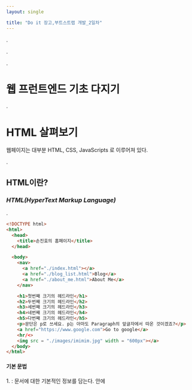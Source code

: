 ```yaml
---
layout: single 

title: "Do it 장고,부트스트랩 개발_2일차"
---
```


.

.

.

# 웹 프런트엔드 기초 다지기

.

# HTML 살펴보기

 웹페이지는 대부분 HTML, CSS, JavaScripts 로 이루어져 있다.

.

## HTML이란?

### ***HTML(HyperText Markup Language)***

.

```html
<!DOCTYPE html>
<html>
  <head>
    <title>손진효의 홈페이지</title>
  </head>

  <body>
    <nav>
      <a href="./index.html"></a>
      <a href="./blog_list.html">Blog</a>
      <a href="./about_me.html">About Me</a>
    </nav>

    <h1>첫번째 크기의 헤드라인</h1>
    <h2>두번째 크기의 헤드라인</h2>
    <h3>세번째 크기의 헤드라인</h3>
    <h4>네번째 크기의 헤드라인</h4>
    <h5>다번째 크기의 헤드라인</h5>
    <p>문단은 p로 쓰세요. p는 아마도 Paragraph의 앞글자에서 따온 것이겠죠?</p>
    <a href="https://www.google.com">Go to google</a>
    <hr/<>
    <img src = "./images/imimim.jpg" width = "600px"></a>
  </body>
</html>

```


#### 기본 문법

1.<head>  :  문서에 대한 기본적인 정보를 담는다. 안에 <title> 태그로 브라우저 제목을 설정할 수 있다.
2.<body> :  주로 화면에 나타나는 내용을 담고 있다

3.<nav> :   웹사이트의 주요 페이지를 안내하는 내비세이션 역할을 만들 때 주로 사용한다.

4.<a> : 해당 부분을 클리하면 페이지가 이동하도록 만들고 싶을 떄 사용한다. 넘어갈 때 링크는 href ="웹 주소"을 이용한다

5.<h1>~<h5> : 헤드라인 을 보여준다. 숫자가 작을수록 큰 글자가 나타난다.

6.<p> : 일반적인 문단은 이 태그를 사용한다.

7.<hr/> : 수평선을 그어주는 태그이다.

8.<img> : 이미지 소스 위치를 지정하면 해당 이미지를 보여준다. 뒤에 그 폭과 너비, 위치를 지정할 수 있다.

.

.

.

####  스타일 적용하기

backgrong_color, font_size, font_style 등을 다룰 수 있다. css에서도 다룰 수 있다.

```html
<!DOCTYPE html>
<hrml>
  <head>
    <title>About Me</title>
  </head>
  <body>
    <nav
      style="background-color: darkgreen; font-size: 150%; text-align: center"
    >
      <a href="./index.html" style="color: white">Home</a>
      <a href="/blog_list.html" style="color: white">Blog</a>
      <a gref="./about_me.html" style="color: white">About Me</a>
    </nav>

    <h1>About Me</h1>
    <h2>경주왕자 손진효입니다.</h2>
    <p>HTML, CSS, JavaScripts로 웹사이트를 만드는 연습중인 초짜입니다.</p>
    <img src="images/EB.jpg" height="400px" />
    <hr />
    <a href="index.html">첫 화면으로 가기</a>
  </body>
</hrml>

```

.

.

위에서는 nav 태그안에 일일이 컬러 색상을 하나씩 정하였다. 만약 nav태그 안에 많은 태그가 있고, 이것을 하나씩 한다는 것은 너무 수고롭다. 그래서 head 안에 style을 미리 전체 지정할 수 있다.

```html
<!DOCTYPE html>
<hrml>
  <head>
    <style>
      nav {
        background-color: darkgreen;
        font-size: 150%;
        text-align: center;
      }
      nav a {
        color: gold;
      }
    </style>
    <title>About Me</title>
  </head>
  <body>
    <nav>
      <a href="./index.html">Home</a>
      <a href="/blog_list.html">Blog</a>
      <a gref="./about_me.html">About Me</a>
    </nav>

    <h1>About Me</h1>
    <h2>경주왕자 손진효입니다.</h2>
    <p>HTML, CSS, JavaScripts로 웹사이트를 만드는 연습중인 초짜입니다.</p>
    <img src="images/EB.jpg" height="400px" />
    <hr />
    <a href="index.html">첫 화면으로 가기</a>
  </body>
</hrml>

```

.

위 코드에서는 nav 태그의 style을 하나하나 다 떼고 head에서 style을  정해주어 한번에 일괄처리한 코드이다. 공통되게 정리할 것이라면 훨씬 간단하게 짤 수 있다.

지금까지 index, about me 웹페이지를 만들었다. 태그에 Blog 페이지로 이동할 수 있도록 짜놓았으니 이번엔 Blog 웹페이지를 만들어 보자



```html
<!DOCTYPE html>
<hrml>
  <head>
    <style>
      nav {
        background-color: darkgreen;
        font-size: 150%;
        text-align: center;
      }
      nav a {
        color: gold;
      }
    </style>
    <title>About Me</title>
  </head>
  <body>
    <nav>
      <a href="./index.html">Home</a>
      <a href="blog_list.html">Blog</a>
      <a gref="./about_me.html">About Me</a>
    </nav>

    <h1>Blog</h1>
    <p>아직 작성하지 않았습니다.</p>
  </body>
</hrml>

```

.

새로운 페이지를 만들 때 다시 처음부터 만들기보다 이전에 짜둔 페이지 코드를 복사한 다음 수정하는 방식을 써서 효율적으로 코드를 짜도록한다.

